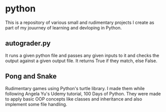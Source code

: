 # python
This is a repository of various small and rudimentary projects I create as part of my jouurney of learning and devloping in Python.

## autograder.py
It runs a given python file and passes any given inputs to it and checks the output against a given output file. It returns True if they match, else False.

## Pong and Snake
Rudimentary games using Python's turtle library. I made them while following Angela Yu's Udemy tutorial, 100 Days of Python. They were made to apply basic OOP concepts like classes and inheritance and also implement some file handling.
